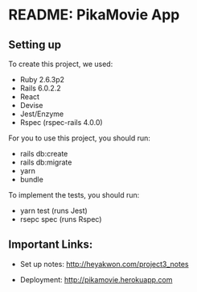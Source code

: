 # README: PikaMovie App

## Setting up
To create this project, we used:
* Ruby 2.6.3p2
* Rails 6.0.2.2
* React
* Devise
* Jest/Enzyme
* Rspec (rspec-rails 4.0.0)

For you to use this project, you should run:
* rails db:create
* rails db:migrate
* yarn
* bundle

To implement the tests, you should run:
* yarn test (runs Jest)
* rsepc spec (runs Rspec)



## Important Links:

* Set up notes: http://heyakwon.com/project3_notes

* Deployment: http://pikamovie.herokuapp.com
